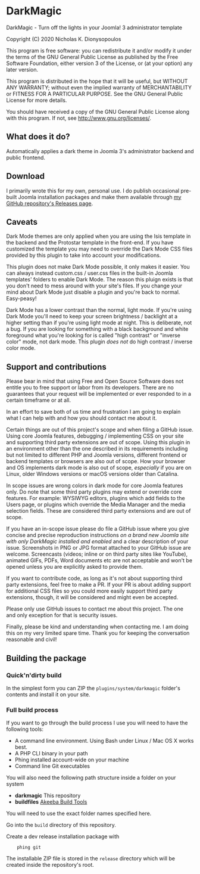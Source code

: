 # DarkMagic

DarkMagic - Turn off the lights in your Joomla! 3 administrator template

Copyright (C) 2020  Nicholas K. Dionysopoulos

This program is free software: you can redistribute it and/or modify
it under the terms of the GNU General Public License as published by
the Free Software Foundation, either version 3 of the License, or
(at your option) any later version.

This program is distributed in the hope that it will be useful,
but WITHOUT ANY WARRANTY; without even the implied warranty of
MERCHANTABILITY or FITNESS FOR A PARTICULAR PURPOSE.  See the
GNU General Public License for more details.

You should have received a copy of the GNU General Public License
along with this program.  If not, see <http://www.gnu.org/licenses/>.

## What does it do?

Automatically applies a dark theme in Joomla 3's administrator backend and public frontend.

## Download

I primarily wrote this for my own, personal use. I do publish occasional pre-built Joomla installation packages and make them available through [my GitHub repository's Releases page](https://github.com/nikosdion/darkmagic/releases).

## Caveats

Dark Mode themes are only applied when you are using the Isis template in the backend and the Protostar template in the front-end. If you have customized the template you may need to override the Dark Mode CSS files provided by this plugin to take into account your modifications.

This plugin does not make Dark Mode possible, it only makes it easier. You can always instead custom.css / user.css files in the built-in Joomla templates' folders to enable Dark Mode. The reason this pluign exists is that you don't need to mess around with your site's files. If you change your mind about Dark Mode just disable a plugin and you're back to normal. Easy-peasy!

Dark Mode has a lower contrast than the normal, light mode. If you're using Dark Mode you'll need to keep your screen brightness / backlight at a higher setting than if you're using light mode at night. This is deliberate, not a bug. If you are looking for something with a black background and white foreground what you're looking for is called "high contrast" or "inverse color" mode, not dark mode. This plugin _does not_ do high contrast / inverse color mode.

## Support and contributions

Please bear in mind that using Free and Open Source Software does not entitle you to free support or labor from its developers. There are no guarantees that your request will be implemented or ever responded to in a certain timeframe or at all.

In an effort to save both of us time and frustration I am going to explain what I can help with and how you should contact me about it.

Certain things are out of this project's scope and when filing a GitHub issue. Using core Joomla features, debugging / implementing CSS on your site and supporting third party extensions are out of scope. Using this plugin in an environment other than the one described in its requirements including but not limited to different PHP and Joomla versions, different frontend or backend templates or browsers are also out of scope. How your browser and OS implements dark mode is also out of scope, _especially_ if you are on Linux, older Windows versions or macOS versions older than Catalina.

In scope issues are wrong colors in dark mode for core Joomla features only. Do note that some third party plugins may extend or override core features. For example: WYSIWYG editors, plugins which add fields to the Users page, or plugins which override the Media Manager and the media selection fields. These are considered third party extensions and are out of scope. 

If you have an in-scope issue please do file a GitHub issue where you give concise and precise reproduction instructions _on a brand new Joomla site with only DarkMagic installed and enabled_ and a clear description of your issue. Screenshots in PNG or JPG format attached to your GitHub issue are welcome. Screencasts (videos; inline or on third party sites like YouTube), animated GIFs, PDFs, Word documents etc are not acceptable and won't be opened unless you are explicitly asked to provide them.

If you want to contribute code, as long as it's not about supporting third party extensions, feel free to make a PR. If your PR is about adding support for additional CSS files so you could more easily support third party extensions, though, it will be considered and might even be accepted.

Please only use GitHub issues to contact me about this project. The one and only exception for that is security issues.

Finally, please be kind and understanding when contacting me. I am doing this on my very limited spare time. Thank you for keeping the conversation reasonable and civil!

## Building the package

### Quick'n'dirty build

In the simplest form you can ZIP the `plugins/system/darkmagic` folder's contents and install it on your site.

### Full build process

If you want to go through the build process I use you will need to have the following tools:

* A command line environment. Using Bash under Linux / Mac OS X works best.
* A PHP CLI binary in your path
* Phing installed account-wide on your machine
* Command line Git executables

You will also need the following path structure inside a folder on your system

* **darkmagic** This repository
* **buildfiles** [Akeeba Build Tools](https://github.com/akeeba/buildfiles)

You will need to use the exact folder names specified here.

Go into the `build` directory of this repository.

Create a dev release installation package with

		phing git
		
The installable ZIP file is stored in the `release` directory which will be created inside the repository's root.